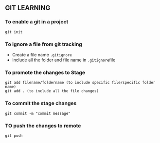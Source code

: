 ## GIT LEARNING
### To enable a git in a project
```
git init
```
### To  ignore a file from git tracking
* Create a file name `.gitignore`
* Include all the folder and file name in `.gitignore`file 

### To promote the changes to Stage
```
git add filename/foldername (to include specific file/specific folder name)
git add . (to include all the file changes)
```

### To commit the stage changes
```
git commit -m "commit message"
```
### TO push the changes to remote
```
git push
```
